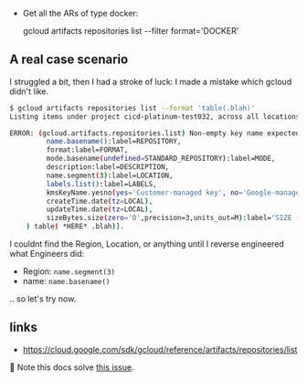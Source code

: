 <!--
 trying to solve this :) https://github.com/palladius/sakura/issues/7
-->

* Get all the ARs of type docker:

    gcloud artifacts repositories list --filter format='DOCKER'

## A real case scenario

I struggled a bit, then I had a stroke of luck: I made a mistake which gcloud didn't like.

```bash
$ gcloud artifacts repositories list --format 'table(.blah)'
Listing items under project cicd-platinum-test032, across all locations.

ERROR: (gcloud.artifacts.repositories.list) Non-empty key name expected [    table[title="ARTIFACT_REGISTRY"](
         name.basename():label=REPOSITORY,
         format:label=FORMAT,
         mode.basename(undefined=STANDARD_REPOSITORY):label=MODE,
         description:label=DESCRIPTION,
         name.segment(3):label=LOCATION,
         labels.list():label=LABELS,
         kmsKeyName.yesno(yes='Customer-managed key', no='Google-managed key'):label=ENCRYPTION,
         createTime.date(tz=LOCAL),
         updateTime.date(tz=LOCAL),
         sizeBytes.size(zero='0',precision=3,units_out=M):label="SIZE (MB)"
    ) table( *HERE* .blah)].
```

I couldnt find the Region, Location, or anything until I reverse engineered what Engineers did:

* Region: `name.segment(3)`
* name: `name.basename()`

.. so let's try now.


## links

* https://cloud.google.com/sdk/gcloud/reference/artifacts/repositories/list

🌻 Note this docs solve [this issue](https://github.com/palladius/sakura/issues/7).
